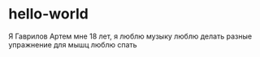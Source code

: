 # hello-world
Я Гаврилов Артем
мне 18 лет, я люблю музыку
люблю делать разные упражнение для мышц
люблю спать
